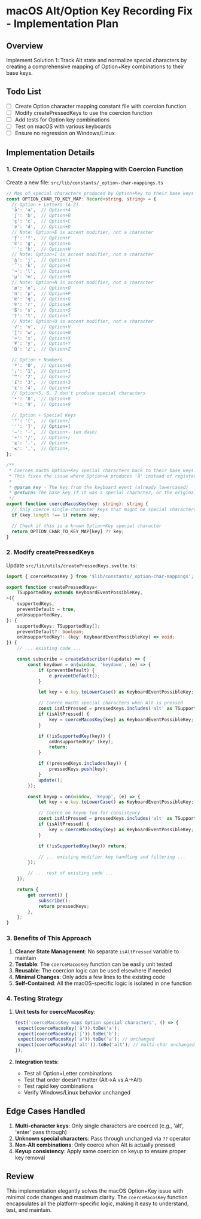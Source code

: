 # macOS Alt/Option Key Recording Fix - Implementation Plan

## Overview

Implement Solution 1: Track Alt state and normalize special characters by creating a comprehensive mapping of Option+Key combinations to their base keys.

## Todo List

- [ ] Create Option character mapping constant file with coercion function
- [ ] Modify createPressedKeys to use the coercion function
- [ ] Add tests for Option key combinations
- [ ] Test on macOS with various keyboards
- [ ] Ensure no regression on Windows/Linux

## Implementation Details

### 1. Create Option Character Mapping with Coercion Function

Create a new file: `src/lib/constants/_option-char-mappings.ts`

```typescript
// Map of special characters produced by Option+Key to their base keys
const OPTION_CHAR_TO_KEY_MAP: Record<string, string> = {
  // Option + Letters (A-Z)
  'å': 'a',  // Option+A
  '∫': 'b',  // Option+B
  'ç': 'c',  // Option+C
  '∂': 'd',  // Option+D
  // Note: Option+E is accent modifier, not a character
  'ƒ': 'f',  // Option+F
  '©': 'g',  // Option+G
  '˙': 'h',  // Option+H
  // Note: Option+I is accent modifier, not a character
  '∆': 'j',  // Option+J
  '˚': 'k',  // Option+K
  '¬': 'l',  // Option+L
  'µ': 'm',  // Option+M
  // Note: Option+N is accent modifier, not a character
  'ø': 'o',  // Option+O
  'π': 'p',  // Option+P
  'œ': 'q',  // Option+Q
  '®': 'r',  // Option+R
  'ß': 's',  // Option+S
  '†': 't',  // Option+T
  // Note: Option+U is accent modifier, not a character
  '√': 'v',  // Option+V
  '∑': 'w',  // Option+W
  '≈': 'x',  // Option+X
  '¥': 'y',  // Option+Y
  'Ω': 'z',  // Option+Z

  // Option + Numbers
  'º': '0',  // Option+0
  '¡': '1',  // Option+1
  '™': '2',  // Option+2
  '£': '3',  // Option+3
  '¢': '4',  // Option+4
  // Option+5, 6, 7 don't produce special characters
  '•': '8',  // Option+8
  'ª': '9',  // Option+9

  // Option + Special Keys
  '"': '[',  // Option+[
  ''': ']',  // Option+]
  '–': '-',  // Option+- (en dash)
  '÷': '/',  // Option+/
  '≥': '.',  // Option+.
  '≤': ',',  // Option+,
};

/**
 * Coerces macOS Option+Key special characters back to their base keys.
 * This fixes the issue where Option+A produces 'å' instead of registering as 'alt+a'.
 *
 * @param key - The key from the keyboard event (already lowercased)
 * @returns The base key if it was a special character, or the original key
 */
export function coerceMacosKey(key: string): string {
  // Only coerce single-character keys that might be special characters
  if (key.length !== 1) return key;

  // Check if this is a known Option+Key special character
  return OPTION_CHAR_TO_KEY_MAP[key] ?? key;
}
```

### 2. Modify createPressedKeys

Update `src/lib/utils/createPressedKeys.svelte.ts`:

```typescript
import { coerceMacosKey } from '$lib/constants/_option-char-mappings';

export function createPressedKeys<
	TSupportedKey extends KeyboardEventPossibleKey,
>({
	supportedKeys,
	preventDefault = true,
	onUnsupportedKey,
}: {
	supportedKeys: TSupportedKey[];
	preventDefault?: boolean;
	onUnsupportedKey?: (key: KeyboardEventPossibleKey) => void;
}) {
	// ... existing code ...

	const subscribe = createSubscriber((update) => {
		const keydown = on(window, 'keydown', (e) => {
			if (preventDefault) {
				e.preventDefault();
			}

			let key = e.key.toLowerCase() as KeyboardEventPossibleKey;

			// Coerce macOS special characters when Alt is pressed
			const isAltPressed = pressedKeys.includes('alt' as TSupportedKey);
			if (isAltPressed) {
				key = coerceMacosKey(key) as KeyboardEventPossibleKey;
			}

			if (!isSupportedKey(key)) {
				onUnsupportedKey?.(key);
				return;
			}

			if (!pressedKeys.includes(key)) {
				pressedKeys.push(key);
			}
			update();
		});

		const keyup = on(window, 'keyup', (e) => {
			let key = e.key.toLowerCase() as KeyboardEventPossibleKey;

			// Coerce on keyup too for consistency
			const isAltPressed = pressedKeys.includes('alt' as TSupportedKey);
			if (isAltPressed) {
				key = coerceMacosKey(key) as KeyboardEventPossibleKey;
			}

			if (!isSupportedKey(key)) return;

			// ... existing modifier key handling and filtering ...
		});

		// ... rest of existing code ...
	});

	return {
		get current() {
			subscribe();
			return pressedKeys;
		},
	};
}
```

### 3. Benefits of This Approach

1. **Cleaner State Management**: No separate `isAltPressed` variable to maintain
2. **Testable**: The `coerceMacosKey` function can be easily unit tested
3. **Reusable**: The coercion logic can be used elsewhere if needed
4. **Minimal Changes**: Only adds a few lines to the existing code
5. **Self-Contained**: All the macOS-specific logic is isolated in one function

### 4. Testing Strategy

1. **Unit tests for coerceMacosKey**:

   ```typescript
   test('coerceMacosKey maps Option special characters', () => {
   	expect(coerceMacosKey('å')).toBe('a');
   	expect(coerceMacosKey('∫')).toBe('b');
   	expect(coerceMacosKey('a')).toBe('a'); // unchanged
   	expect(coerceMacosKey('alt')).toBe('alt'); // multi-char unchanged
   });
   ```

2. **Integration tests**:
   - Test all Option+Letter combinations
   - Test that order doesn't matter (Alt→A vs A→Alt)
   - Test rapid key combinations
   - Verify Windows/Linux behavior unchanged

## Edge Cases Handled

1. **Multi-character keys**: Only single characters are coerced (e.g., 'alt', 'enter' pass through)
2. **Unknown special characters**: Pass through unchanged via `??` operator
3. **Non-Alt combinations**: Only coerce when Alt is actually pressed
4. **Keyup consistency**: Apply same coercion on keyup to ensure proper key removal

## Review

This implementation elegantly solves the macOS Option+Key issue with minimal code changes and maximum clarity. The `coerceMacosKey` function encapsulates all the platform-specific logic, making it easy to understand, test, and maintain.

